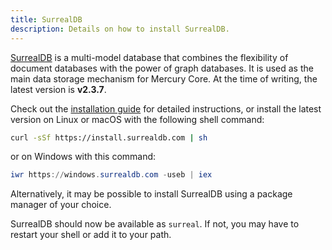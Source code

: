 ```yaml
---
title: SurrealDB
description: Details on how to install SurrealDB.
---
```


[SurrealDB](https://surrealdb.com) is a multi-model database that combines the flexibility of document databases with the power of graph databases. It is used as the main data storage mechanism for Mercury Core. At the time of writing, the latest version is **v2.3.7**.

Check out the [installation guide](https://surrealdb.com/docs/surrealdb/installation) for detailed instructions, or install the latest version on Linux or macOS with the following shell command:

```bash
curl -sSf https://install.surrealdb.com | sh
```

or on Windows with this command:

```powershell
iwr https://windows.surrealdb.com -useb | iex
```

Alternatively, it may be possible to install SurrealDB using a package manager of your choice.

SurrealDB should now be available as `surreal`. If not, you may have to restart your shell or add it to your path.
